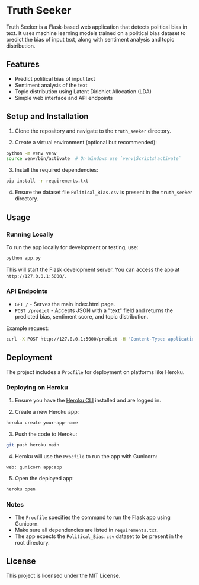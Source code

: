 # Truth Seeker

Truth Seeker is a Flask-based web application that detects political bias in text. It uses machine learning models trained on a political bias dataset to predict the bias of input text, along with sentiment analysis and topic distribution.

## Features

- Predict political bias of input text
- Sentiment analysis of the text
- Topic distribution using Latent Dirichlet Allocation (LDA)
- Simple web interface and API endpoints

## Setup and Installation

1. Clone the repository and navigate to the `truth_seeker` directory.

2. Create a virtual environment (optional but recommended):

```bash
python -m venv venv
source venv/bin/activate  # On Windows use `venv\Scripts\activate`
```

3. Install the required dependencies:

```bash
pip install -r requirements.txt
```

4. Ensure the dataset file `Political_Bias.csv` is present in the `truth_seeker` directory.

## Usage

### Running Locally

To run the app locally for development or testing, use:

```bash
python app.py
```

This will start the Flask development server. You can access the app at `http://127.0.0.1:5000/`.

### API Endpoints

- `GET /` - Serves the main index.html page.
- `POST /predict` - Accepts JSON with a "text" field and returns the predicted bias, sentiment score, and topic distribution.

Example request:

```bash
curl -X POST http://127.0.0.1:5000/predict -H "Content-Type: application/json" -d "{\"text\": \"Your input text here\"}"
```

## Deployment

The project includes a `Procfile` for deployment on platforms like Heroku.

### Deploying on Heroku

1. Ensure you have the [Heroku CLI](https://devcenter.heroku.com/articles/heroku-cli) installed and are logged in.

2. Create a new Heroku app:

```bash
heroku create your-app-name
```

3. Push the code to Heroku:

```bash
git push heroku main
```

4. Heroku will use the `Procfile` to run the app with Gunicorn:

```
web: gunicorn app:app
```

5. Open the deployed app:

```bash
heroku open
```

### Notes

- The `Procfile` specifies the command to run the Flask app using Gunicorn.
- Make sure all dependencies are listed in `requirements.txt`.
- The app expects the `Political_Bias.csv` dataset to be present in the root directory.

## License

This project is licensed under the MIT License.
